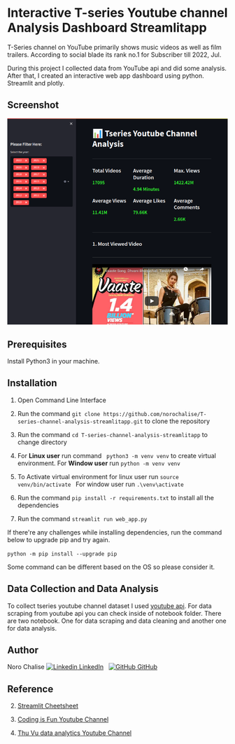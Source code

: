 # Interactive T-series Youtube channel Analysis Dashboard Streamlitapp
T-Series channel on YouTube primarily shows music videos as well as film trailers. According to social blade its rank no.1 for Subscriber till 2022, Jul.

During this project I collected data from YouTube api and did some analysis. After that, I created an interactive web app dashboard using python. Streamlit and plotly. 

## Screenshot
![This is an image](screenshot/Screenshot.png)
## Prerequisites
Install Python3 in your machine.


## Installation

  1. Open Command Line Interface
  2. Run the command ```git clone https://github.com/norochalise/T-series-channel-analysis-streamlitapp.git``` to clone the repository
  3. Run the command ```cd T-series-channel-analysis-streamlitapp``` to change directory
  4. For **Linux user** run command ``` python3 -m venv venv``` to create virtual environment. For **Window user** run ```python -m venv venv ```
  5. To Activate virtual environment for linux user run ```source venv/bin/activate ``` For window user run ``` .\venv\activate ```
  6. Run the command ```pip install -r requirements.txt``` to install all the dependencies

  7. Run the command ```streamlit run web_app.py```

  If there're any challenges while installing dependencies, run the command below to upgrade pip and try again. 

```python -m pip install --upgrade pip```

Some command can be different based on the OS so please  consider it.


## Data Collection and Data Analysis
To collect tseries youtube channel dataset I used [youtube api](https://developers.google.com/youtube/v3). For data scraping from youtube api you can check inside of notebook folder. There are two notebook. One for data scraping and data cleaning and another one for data analysis. 

## Author
Noro Chalise
[![Linkedin](https://i.stack.imgur.com/gVE0j.png) LinkedIn](https://www.linkedin.com/in/norochalise/)
&nbsp;
[![GitHub](https://i.stack.imgur.com/tskMh.png) GitHub](https://github.com/norochalise)

## Reference

2. [Streamlit Cheetsheet](https://docs.streamlit.io/library/cheatsheet)

1. [Coding is Fun Youtube Channel](https://www.youtube.com/c/CodingIsFun)


3. [ Thu Vu data analytics Youtube Channel](https://www.youtube.com/c/Thuvu5)
